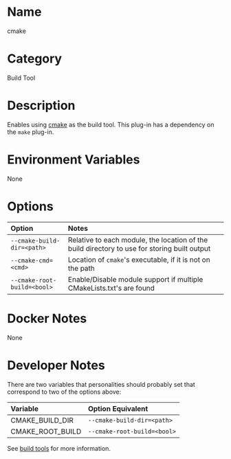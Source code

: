 <!---
  Licensed to the Apache Software Foundation (ASF) under one
  or more contributor license agreements.  See the NOTICE file
  distributed with this work for additional information
  regarding copyright ownership.  The ASF licenses this file
  to you under the Apache License, Version 2.0 (the
  "License"); you may not use this file except in compliance
  with the License.  You may obtain a copy of the License at

    http://www.apache.org/licenses/LICENSE-2.0

  Unless required by applicable law or agreed to in writing,
  software distributed under the License is distributed on an
  "AS IS" BASIS, WITHOUT WARRANTIES OR CONDITIONS OF ANY
  KIND, either express or implied.  See the License for the
  specific language governing permissions and limitations
  under the License.
-->

# Name

cmake

# Category

Build Tool

# Description

Enables using [cmake](https://cmake.org/) as the build tool.  This plug-in has a dependency on the `make` plug-in.

# Environment Variables

None

# Options

| Option | Notes |
|:---------|:------|
| `--cmake-build-dir=<path>` | Relative to each module, the location of the build directory to use for storing built output |
| `--cmake-cmd=<cmd>` | Location of `cmake`'s executable, if it is not on the path |
| `--cmake-root-build=<bool>` | Enable/Disable module support if multiple CMakeLists.txt's are found |

# Docker Notes

None

# Developer Notes

There are two variables that personalities should probably set that correspond to two of the options above:

| Variable | Option Equivalent |
|:---------|:------|
| CMAKE_BUILD_DIR | `--cmake-build-dir=<path>` |
| CMAKE_ROOT_BUILD | `--cmake-root-build=<bool>` |

See [build tools](../../buildtools) for more information.
